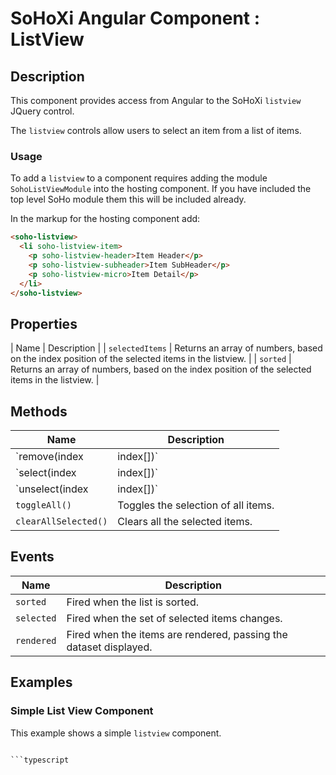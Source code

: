 # SoHoXi Angular Component : ListView

## Description

This component provides access from Angular to the SoHoXi `listview` JQuery control.

The `listview` controls allow users to select an item from a list of items. 

### Usage

To add a `listview` to a component requires adding the module `SohoListViewModule` into the hosting component.  If you have included the top level SoHo module them this will be included already.

In the markup for the hosting component add:

```html
<soho-listview>
  <li soho-listview-item>
    <p soho-listview-header>Item Header</p>
    <p soho-listview-subheader>Item SubHeader</p>
    <p soho-listview-micro>Item Detail</p>
  </li>
</soho-listview>
```


## Properties

| Name | Description |
| `selectedItems` | Returns an array of numbers, based on the index position of the selected items in the listview. |
| `sorted` | Returns an array of numbers, based on the index position of the selected items in the listview. |



## Methods

| Name | Description |
| --- | --- |
| `remove(index | index[])` | Remove the item(s) at the given index (or indices) from the listview. |
| `select(index | index[])` | Select the item(s) at the given index (or indices) from the listview. |
| `unselect(index | index[])` | Unselect the item(s) at the given index (or indices) from the listview. |
| `toggleAll()` | Toggles the selection of all items. |
| `clearAllSelected()` | Clears all the selected items. |

## Events

| Name | Description |
| --- | --- |
| `sorted` | Fired when the list is sorted. |
| `selected` | Fired when the set of selected items changes. |
| `rendered` | Fired when the items are rendered, passing the dataset displayed. |

## Examples

### Simple List View Component

This example shows a simple `listview` component.

```

```typescript
  
```




